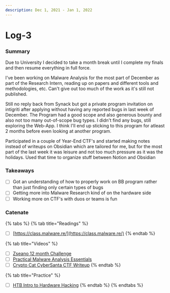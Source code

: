 ```yaml
---
description: Dec 1, 2021 - Jan 1, 2022
---
```


# Log-3

### Summary

Due to University I decided to take a month break until I complete my finals and then resume everything in full force.

I've been working on Malware Analysis for the most part of December as part of the Research Intern, reading up on papers and different tools and methodologies, etc. Can't give out too much of the work as it's still not published.

Still no reply back from Synack but got a private program invitation on intigriti after applying without having any reported bugs in last week of December. The Program had a good scope and also generous bounty and also not too many out-of-scope bug types. I didn't find any bugs, still exploring the Web-App. I think I'll end up sticking to this program for atleast 2 months before even looking at another program.

Participated in a couple of Year-End CTF's and started making notes instead of writeups on Obsidian which are tailored for me, but for the most part of the last week it was leisure and not too much pressure as it was the holidays. Used that time to organize stuff between Notion and Obsidian

### Takeaways

* [ ] Got an understanding of how to properly work on BB program rather than just finding only certain types of bugs&#x20;
* [ ] Getting more into Malware Research kind of on the hardware side&#x20;
* [ ] Working more on CTF's with duos or teams is fun

### Catenate

{% tabs %}
{% tab title="Readings" %}
* [ ] [https://class.malware.re/](https://class.malware.re/)
{% endtab %}

{% tab title="Videos" %}
* [ ] [Zseano 12 month Challenge](https://www.youtube.com/watch?v=-PkK9DP5nec)
* [ ] [Practical Malware Analysis Essentials](https://www.youtube.com/watch?v=20xYpxe8mBg)
* [ ] [Crypto Cat CyberSanta CTF Writeup](https://www.youtube.com/playlist?list=PLZV7NMv1EPS\_nEh8fDf7okyfo6UuGnCX\_)
{% endtab %}

{% tab title="Practice" %}
* [ ] [HTB Intro to Hardware Hacking](https://app.hackthebox.com/tracks/Intro-to-Hardware-Hacking)
{% endtab %}
{% endtabs %}
